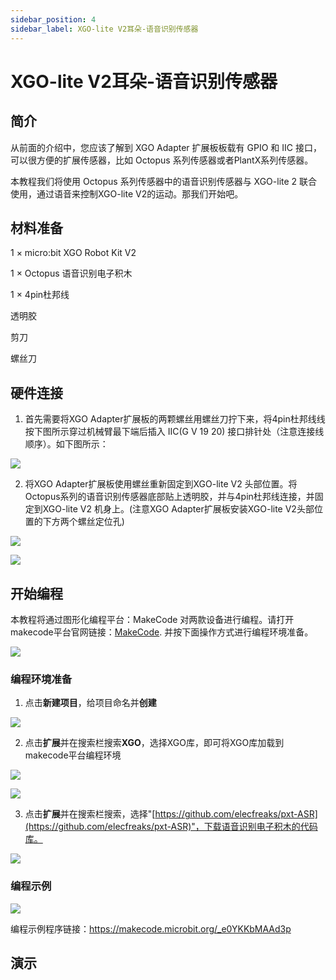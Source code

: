 ```yaml
---
sidebar_position: 4
sidebar_label: XGO-lite V2耳朵-语音识别传感器
---
```


# XGO-lite V2耳朵-语音识别传感器

## 简介

从前面的介绍中，您应该了解到 XGO Adapter 扩展板板载有 GPIO 和 IIC 接口，可以很方便的扩展传感器，比如 Octopus 系列传感器或者PlantX系列传感器。

本教程我们将使用 Octopus 系列传感器中的语音识别传感器与 XGO-lite 2 联合使用，通过语音来控制XGO-lite V2的运动。那我们开始吧。

## 材料准备

1 × micro:bit XGO Robot Kit V2

1 × Octopus 语音识别电子积木

1 × 4pin杜邦线

透明胶

剪刀

螺丝刀

## 硬件连接

1. 首先需要将XGO Adapter扩展板的两颗螺丝用螺丝刀拧下来，将4pin杜邦线线按下图所示穿过机械臂最下端后插入 IIC(G V 19 20) 接口排针处（注意连接线顺序）。如下图所示：

![](./../../images/microbit-xgo-lite-v2-voice-01.png)

2. 将XGO Adapter扩展板使用螺丝重新固定到XGO-lite V2 头部位置。将Octopus系列的语音识别传感器底部贴上透明胶，并与4pin杜邦线连接，并固定到XGO-lite V2 机身上。(注意XGO Adapter扩展板安装XGO-lite V2头部位置的下方两个螺丝定位孔)

![](./../../images/microbit-xgo-lite-v2-voice-04.png)

![](./../../images/microbit-xgo-lite-v2-voice-02.png)

## 开始编程

本教程将通过图形化编程平台：MakeCode 对两款设备进行编程。请打开makecode平台官网链接：[MakeCode](https://makecode.microbit.org/#). 并按下面操作方式进行编程环境准备。

![](./../../images/microbit-xgo-lite-v2-makecode-01.png)

### 编程环境准备

1.  点击**新建项目**，给项目命名并**创建**

![](./../../images/microbit-xgo-lite-v2-makecode-02.png)



2. 点击**扩展**并在搜索栏搜索**XGO**，选择XGO库，即可将XGO库加载到makecode平台编程环境



![](./../../images/microbit-xgo-lite-v2-makecode-03.png)

![](./../../images/microbit-xgo-lite-v2-makecode-03-1.png)

3. 点击**扩展**并在搜索栏搜索，选择"[https://github.com/elecfreaks/pxt-ASR](https://github.com/elecfreaks/pxt-ASR)"，下载语音识别电子积木的代码库。

![](./../../images/microbit-xgo-lite-v2-voice-03.png)

### 编程示例

![](./../../images/microbit-xgo-lite-v2-voice-05.png)



编程示例程序链接：https://makecode.microbit.org/_e0YKKbMAAd3p

## 演示
